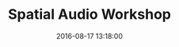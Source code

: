 ---
layout: post
title:  "Spatial Audio Workshop"
date:   2016-08-17 13:18:00
categories: sound
about: Compostition for 139 Speakers at Virginia Tech's The Cube.   
img: media/160821_The_Cube.jpg
link: http://www.roanoke.com/news/local/blacksburg/first-cube-fest-to-open-virginia-tech-s-unique-room/article_464d55f6-68f1-59a2-946b-490f164ac03d.html
---